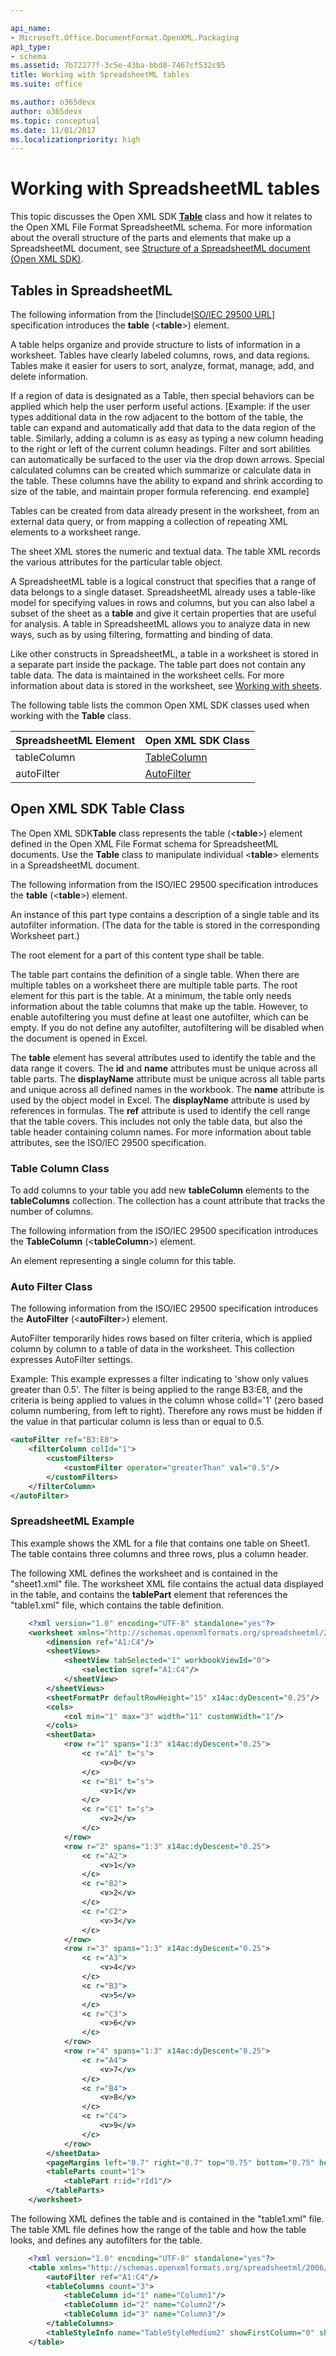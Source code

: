 ```yaml
---

api_name:
- Microsoft.Office.DocumentFormat.OpenXML.Packaging
api_type:
- schema
ms.assetid: 7b72277f-3c5e-43ba-bbd8-7467cf532c95
title: Working with SpreadsheetML tables
ms.suite: office

ms.author: o365devx
author: o365devx
ms.topic: conceptual
ms.date: 11/01/2017
ms.localizationpriority: high
---
```


# Working with SpreadsheetML tables

This topic discusses the Open XML SDK **[Table](https://learn.microsoft.com/dotnet/api/documentformat.openxml.spreadsheet.table)** class and how it relates to the Open
XML File Format SpreadsheetML schema. For more information about the
overall structure of the parts and elements that make up a SpreadsheetML
document, see [Structure of a SpreadsheetML document
(Open XML SDK)](structure-of-a-spreadsheetml-document.md).

## Tables in SpreadsheetML

The following information from the [!include[ISO/IEC 29500 URL](../includes/iso-iec-29500-link.md)] specification introduces the **table** (\<**table**\>) element.

A table helps organize and provide structure to lists of information in
a worksheet. Tables have clearly labeled columns, rows, and data
regions. Tables make it easier for users to sort, analyze, format,
manage, add, and delete information.

If a region of data is designated as a Table, then special behaviors can
be applied which help the user perform useful actions. [Example: if the
user types additional data in the row adjacent to the bottom of the
table, the table can expand and automatically add that data to the data
region of the table. Similarly, adding a column is as easy as typing a
new column heading to the right or left of the current column headings.
Filter and sort abilities can automatically be surfaced to the user via
the drop down arrows. Special calculated columns can be created which
summarize or calculate data in the table. These columns have the ability
to expand and shrink according to size of the table, and maintain proper
formula referencing. end example]

Tables can be created from data already present in the worksheet, from
an external data query, or from mapping a collection of repeating XML
elements to a worksheet range.

The sheet XML stores the numeric and textual data. The table XML records
the various attributes for the particular table object.

A SpreadsheetML table is a logical construct that specifies that a range
of data belongs to a single dataset. SpreadsheetML already uses a
table-like model for specifying values in rows and columns, but you can
also label a subset of the sheet as a **table**
and give it certain properties that are useful for analysis. A table in
SpreadsheetML allows you to analyze data in new ways, such as by using
filtering, formatting and binding of data.

Like other constructs in SpreadsheetML, a table in a worksheet is stored
in a separate part inside the package. The table part does not contain
any table data. The data is maintained in the worksheet cells. For more
information about data is stored in the worksheet, see [Working with sheets](working-with-sheets.md).

The following table lists the common Open XML SDK classes used when working with the **Table** class.

| **SpreadsheetML Element** | **Open XML SDK Class**                                               |
|---------------------------|------------------------------------------------------------------------------------------------------------------------|
|        tableColumn        | [TableColumn](https://learn.microsoft.com/dotnet/api/documentformat.openxml.spreadsheet.tablecolumn)   |
|        autoFilter         | [AutoFilter](https://learn.microsoft.com/dotnet/api/documentformat.openxml.spreadsheet.table.autofilter) |

## Open XML SDK Table Class

The Open XML SDK**Table** class represents
the table (\<**table**\>) element defined in
the Open XML File Format schema for SpreadsheetML documents. Use the
**Table** class to manipulate individual
\<**table**\> elements in a SpreadsheetML
document.

The following information from the ISO/IEC 29500 specification introduces the **table** (\<**table**\>) element.

An instance of this part type contains a description of a single table
and its autofilter information. (The data for the table is stored in the
corresponding Worksheet part.)

The root element for a part of this content type shall be table.

The table part contains the definition of a single table. When there are
multiple tables on a worksheet there are multiple table parts. The root
element for this part is the table. At a minimum, the table only needs
information about the table columns that make up the table. However, to
enable autofiltering you must define at least one autofilter, which can
be empty. If you do not define any autofilter, autofiltering will be
disabled when the document is opened in Excel.

The **table** element has several attributes
used to identify the table and the data range it covers. The **id** and **name**
attributes must be unique across all table parts. The **displayName** attribute must be unique across all
table parts and unique across all defined names in the workbook. The
**name** attribute is used by the object model
in Excel. The **displayName** attribute is used
by references in formulas. The **ref**
attribute is used to identify the cell range that the table covers. This
includes not only the table data, but also the table header containing
column names. For more information about table attributes, see the
ISO/IEC 29500 specification.

### Table Column Class

To add columns to your table you add new **tableColumn** elements to the **tableColumns** collection. The collection has a
count attribute that tracks the number of columns.

The following information from the ISO/IEC 29500 specification
introduces the **TableColumn** (\<**tableColumn**\>) element.

An element representing a single column for this table.

### Auto Filter Class

The following information from the ISO/IEC 29500 specification
introduces the **AutoFilter** (\<**autoFilter**\>) element.

AutoFilter temporarily hides rows based on filter criteria, which is
applied column by column to a table of data in the worksheet. This
collection expresses AutoFilter settings.

Example: This example expresses a filter indicating to 'show only
values greater than 0.5'. The filter is being applied to the range
B3:E8, and the criteria is being applied to values in the column whose
colId='1' (zero based column numbering, from left to right). Therefore
any rows must be hidden if the value in that particular column is less
than or equal to 0.5.

```xml
<autoFilter ref="B3:E8">
    <filterColumn colId="1">
        <customFilters>
            <customFilter operator="greaterThan" val="0.5"/>
        </customFilters>
    </filterColumn>
</autoFilter>
```

### SpreadsheetML Example

This example shows the XML for a file that contains one table on Sheet1.
The table contains three columns and three rows, plus a column header.

The following XML defines the worksheet and is contained in the
"sheet1.xml" file. The worksheet XML file contains the actual data
displayed in the table, and contains the **tablePart** element that references the
"table1.xml" file, which contains the table definition.

```xml
    <?xml version="1.0" encoding="UTF-8" standalone="yes"?>
    <worksheet xmlns="http://schemas.openxmlformats.org/spreadsheetml/2006/main" xmlns:r="http://schemas.openxmlformats.org/officeDocument/2006/relationships" xmlns:mc="https://schemas.openxmlformats.org/markup-compatibility/2006" mc:Ignorable="x14ac" xmlns:x14ac="https://schemas.microsoft.com/office/spreadsheetml/2009/9/ac">
        <dimension ref="A1:C4"/>
        <sheetViews>
            <sheetView tabSelected="1" workbookViewId="0">
                <selection sqref="A1:C4"/>
            </sheetView>
        </sheetViews>
        <sheetFormatPr defaultRowHeight="15" x14ac:dyDescent="0.25"/>
        <cols>
            <col min="1" max="3" width="11" customWidth="1"/>
        </cols>
        <sheetData>
            <row r="1" spans="1:3" x14ac:dyDescent="0.25">
                <c r="A1" t="s">
                    <v>0</v>
                </c>
                <c r="B1" t="s">
                    <v>1</v>
                </c>
                <c r="C1" t="s">
                    <v>2</v>
                </c>
            </row>
            <row r="2" spans="1:3" x14ac:dyDescent="0.25">
                <c r="A2">
                    <v>1</v>
                </c>
                <c r="B2">
                    <v>2</v>
                </c>
                <c r="C2">
                    <v>3</v>
                </c>
            </row>
            <row r="3" spans="1:3" x14ac:dyDescent="0.25">
                <c r="A3">
                    <v>4</v>
                </c>
                <c r="B3">
                    <v>5</v>
                </c>
                <c r="C3">
                    <v>6</v>
                </c>
            </row>
            <row r="4" spans="1:3" x14ac:dyDescent="0.25">
                <c r="A4">
                    <v>7</v>
                </c>
                <c r="B4">
                    <v>8</v>
                </c>
                <c r="C4">
                    <v>9</v>
                </c>
            </row>
        </sheetData>
        <pageMargins left="0.7" right="0.7" top="0.75" bottom="0.75" header="0.3" footer="0.3"/>
        <tableParts count="1">
            <tablePart r:id="rId1"/>
        </tableParts>
    </worksheet>
```

The following XML defines the table and is contained in the "table1.xml"
file. The table XML file defines how the range of the table and how the
table looks, and defines any autofilters for the table.

```xml
    <?xml version="1.0" encoding="UTF-8" standalone="yes"?>
    <table xmlns="http://schemas.openxmlformats.org/spreadsheetml/2006/main" id="1" name="Table1" displayName="Table1" ref="A1:C4" totalsRowShown="0">
        <autoFilter ref="A1:C4"/>
        <tableColumns count="3">
            <tableColumn id="1" name="Column1"/>
            <tableColumn id="2" name="Column2"/>
            <tableColumn id="3" name="Column3"/>
        </tableColumns>
        <tableStyleInfo name="TableStyleMedium2" showFirstColumn="0" showLastColumn="0" showRowStripes="1" showColumnStripes="0"/>
    </table>
```
